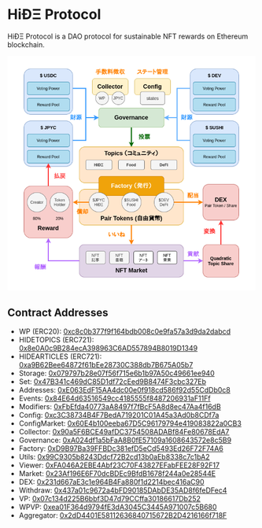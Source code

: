 # HiÐΞ Protocol

HiÐΞ Protocol is a DAO protocol for sustainable NFT rewards on Ethereum blockchain.

![](./assets/protocol-overview.png)

## Contract Addresses

- WP (ERC20): [0xc8c0b377f9f164bdb008c0e9fa57a3d9da2dabcd](https://polygonscan.com/address/0xc8c0b377f9f164bdb008c0e9fa57a3d9da2dabcd)
- HIDETOPICS (ERC721): [0x8e0A0c9B284ecA398963C6AD557894B8019D1349](https://polygonscan.com/address/0x8e0A0c9B284ecA398963C6AD557894B8019D1349)
- HIDEARTICLES (ERC721): [0xa9B62Bee64872f61bEe28730C388db7B675A05b7](https://polygonscan.com/address/0xa9B62Bee64872f61bEe28730C388db7B675A05b7)
- Storage: [0x079797b28e07f56f715e6b1b97A50c49661ee940](https://polygonscan.com/address/0x079797b28e07f56f715e6b1b97A50c49661ee940)
- Set: [0x47B341c469dC85D1df72cEed9B8474F3cbc327Eb](https://polygonscan.com/address/0x47B341c469dC85D1df72cEed9B8474F3cbc327Eb)
- Addresses: [0xE063EdF15AA4dc00e0f918cd586f92d55CdDb0c8](https://polygonscan.com/address/0xE063EdF15AA4dc00e0f918cd586f92d55CdDb0c8)
- Events: [0x84E64d63516549cc4185555f8487206931aF11Ff](https://polygonscan.com/address/0x84E64d63516549cc4185555f8487206931aF11Ff)
- Modifiers: [0xFbEfda40773aA8497f7fBcF5A8d8ec47Aa4f16dB](https://polygonscan.com/address/0xFbEfda40773aA8497f7fBcF5A8d8ec47Aa4f16dB)
- Config: [0xc3C38734B4F7BedA719201C01A45a3Ad0b8CDf7a](https://polygonscan.com/address/0xc3C38734B4F7BedA719201C01A45a3Ad0b8CDf7a)
- ConfigMarket: [0x60E4b100eeba67D5C96179794e419083822a0CB3](https://polygonscan.com/address/0x60E4b100eeba67D5C96179794e419083822a0CB3)
- Collector: [0x90a5F6BCE49afDC3754508ADABf84Fe80678EdA7](https://polygonscan.com/address/0x90a5F6BCE49afDC3754508ADABf84Fe80678EdA7)
- Governance: [0xA024df1a5bFaA8B0fE57109a1608643572e8c5B9](https://polygonscan.com/address/0xA024df1a5bFaA8B0fE57109a1608643572e8c5B9)
- Factory: [0xD9B97Ba39FFBDc381efD5eCd5493Ed26F72F74A6](https://polygonscan.com/address/0xD9B97Ba39FFBDc381efD5eCd5493Ed26F72F74A6)
- Utils: [0x99C9305b8243Ddcf72B2cd13b0aEb8338c7c1bA2](https://polygonscan.com/address/0x99C9305b8243Ddcf72B2cd13b0aEb8338c7c1bA2)
- Viewer: [0xFA046A2EBE4Abf23C70F43827EFabFEE28F92F17](https://polygonscan.com/address/0xFA046A2EBE4Abf23C70F43827EFabFEE28F92F17)
- Market: [0x23Af196E6F70dcBDEc9BfdB1678f244a0e28544E](https://polygonscan.com/address/0x23Af196E6F70dcBDEc9BfdB1678f244a0e28544E)
- DEX: [0x231d667aE3c1e964B4Fa880f1d2214bec416aC90](https://polygonscan.com/address/0x231d667aE3c1e964B4Fa880f1d2214bec416aC90)
- Withdraw: [0x437a01c9672a4bFD90185DAbDE35AD8f6feDFec4](https://polygonscan.com/address/0x437a01c9672a4bFD90185DAbDE35AD8f6feDFec4)
- VP: [0x07c134d225B6bbf3D47d79CCffa30186617Db252](https://polygonscan.com/address/0x07c134d225B6bbf3D47d79CCffa30186617Db252)
- WPVP: [0xea01F364d9794fE3dA3045C3445A971007c5B680](https://polygonscan.com/address/0xea01F364d9794fE3dA3045C3445A971007c5B680)
- Aggregator: [0x2dD4401E58112636840715672B2D4216166f718F](https://polygonscan.com/address/0x2dD4401E58112636840715672B2D4216166f718F)
